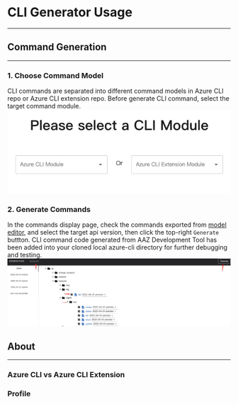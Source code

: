 # CLI Generator Usage
---
## Command Generation
---
### 1. Choose Command Model
CLI commands are separated into different command models in Azure CLI repo or Azure CLI extension repo. Before generate CLI command, select the target command module.
![workspace](./module_select.png)
### 2. Generate Commands
In the commands display page, check the commands exported from [model editor](#/Workspace), and select the target api version, then click the top-right `Generate` buttton. CLI command code generated from AAZ Development Tool has been added into your cloned local azure-cli directory for further debugging and testing. 
![workspace](./code_gen.png)

## About
---
### Azure CLI vs Azure CLI Extension

### Profile
